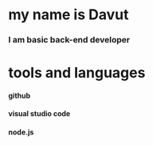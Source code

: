 # my name is Davut





### I am basic back-end developer



# tools and languages
#### github
#### visual studio code
#### node.js
